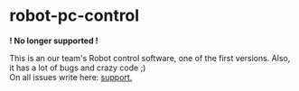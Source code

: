 # robot-pc-control

<b>! No longer supported !</b>

This is an our team's Robot control software, one of the first versions. Also, it has a lot of bugs and crazy code ;)  <br>
On all issues write here: <a href="mailto:robotupteam@gmail.com">support. </a>
